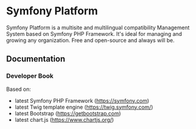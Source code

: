 # Symfony Platform

Symfony Platform is a multisite and multilingual compatibility Management System based on Symfony PHP Framework. It's ideal for managing and growing any organization. Free and open-source and always will be.

## Documentation

### Developer Book

Based on:

 - latest Symfony PHP Framework (https://symfony.com)
 - latest Twig template engine (https://twig.symfony.com/)
 - latest Bootstrap (https://getbootstrap.com)
 - latest chart.js (https://www.chartjs.org/)
